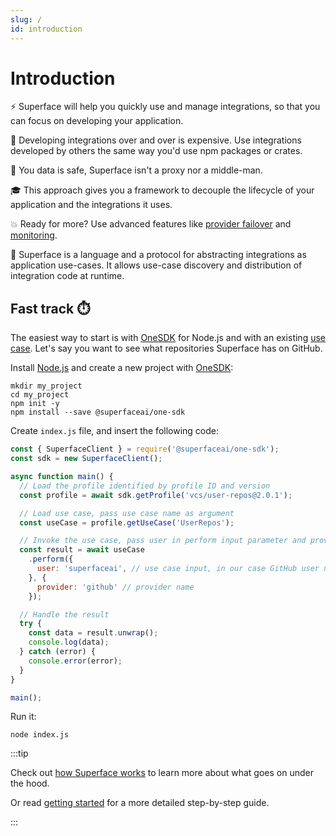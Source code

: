 ```yaml
---
slug: /
id: introduction
---
```


# Introduction

⚡️ Superface will help you quickly use and manage integrations, so that you can focus on developing your application.

💸 Developing integrations over and over is expensive. Use integrations developed by others the same way you'd use npm packages or crates.

🔐 You data is safe, Superface isn't a proxy nor a middle-man.

🎓 This approach gives you a framework to decouple the lifecycle of your application and the integrations it uses.

💥 Ready for more? Use advanced features like [provider failover](./guides/using-multiple-providers.mdx#failover) and [monitoring](./guides/integrations-monitoring.mdx).

🧐 Superface is a language and a protocol for abstracting integrations as application use-cases. It allows use-case discovery and distribution of integration code at runtime.

## Fast track ⏱️

The easiest way to start is with [OneSDK](https://github.com/superfaceai/one-sdk-js) for Node.js and with an existing [use case](./reference//glossary.md#usecase). Let's say you want to see what repositories Superface has on GitHub.

Install [Node.js](https://nodejs.org/en/download/) and create a new project with [OneSDK](https://github.com/superfaceai/one-sdk-js):

```shell
mkdir my_project
cd my_project
npm init -y
npm install --save @superfaceai/one-sdk
```

Create `index.js` file, and insert the following code:

```js
const { SuperfaceClient } = require('@superfaceai/one-sdk');
const sdk = new SuperfaceClient();

async function main() {
  // Load the profile identified by profile ID and version
  const profile = await sdk.getProfile('vcs/user-repos@2.0.1');

  // Load use case, pass use case name as argument
  const useCase = profile.getUseCase('UserRepos');

  // Invoke the use case, pass user in perform input parameter and provider name in perform options
  const result = await useCase
    .perform({
      user: 'superfaceai', // use case input, in our case GitHub user name
    }, {
      provider: 'github' // provider name
    });

  // Handle the result
  try {
    const data = result.unwrap();
    console.log(data);
  } catch (error) {
    console.error(error);
  }
}

main();
```

Run it:

```shell
node index.js
```

:::tip

Check out [how Superface works](./how-superface-works.mdx) to learn more about what goes on under the hood.

Or read [getting started](./getting-started.mdx) for a more detailed step-by-step guide.

:::
